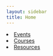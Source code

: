 ```yaml
---
layout: sidebar
title: Home
---
```

<li><a href="{{ '/events' | relative_url }}">Events</a></li>
<li><a href="{{ '/courses' | relative_url }}">Courses</a></li>
<li><a href="{{ '/resources' | relative_url }}">Resources</a></li>
